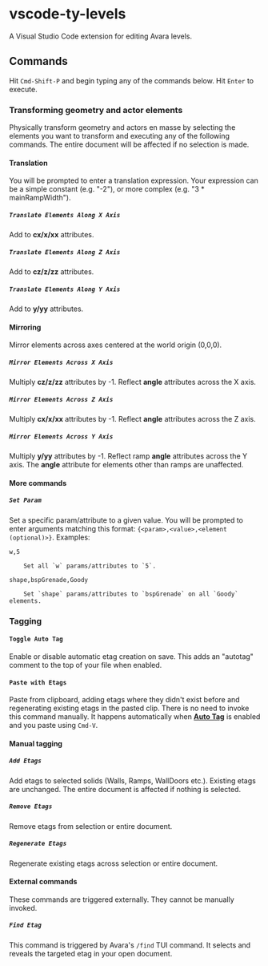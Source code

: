 # vscode-ty-levels

A Visual Studio Code extension for editing Avara levels.

## Commands

Hit `Cmd-Shift-P` and begin typing any of the commands below. Hit `Enter` to execute.

### Transforming geometry and actor elements

Physically transform geometry and actors en masse by selecting the elements you want to transform and executing any of the following commands. The entire document will be affected if no selection is made.

#### Translation

You will be prompted to enter a translation expression. Your expression can be a simple constant (e.g. "-2"), or more complex (e.g. "3 * mainRampWidth").

##### `Translate Elements Along X Axis`

Add to **cx/x/xx** attributes.

##### `Translate Elements Along Z Axis`

Add to **cz/z/zz** attributes.

##### `Translate Elements Along Y Axis`

Add to **y/yy** attributes.

#### Mirroring

Mirror elements across axes centered at the world origin (0,0,0).

##### `Mirror Elements Across X Axis`

Multiply **cz/z/zz** attributes by -1. Reflect **angle** attributes across the X axis.

##### `Mirror Elements Across Z Axis`

Multiply **cx/x/xx** attributes by -1. Reflect **angle** attributes across the Z axis.

##### `Mirror Elements Across Y Axis`

Multiply **y/yy** attributes by -1. Reflect ramp **angle** attributes across the Y axis. The **angle** attribute for elements other than ramps are unaffected.

#### More commands

##### `Set Param`

Set a specific param/attribute to a given value. You will be prompted to enter arguments matching this format: `{<param>,<value>,<element (optional)>}`. Examples:

    w,5
    
        Set all `w` params/attributes to `5`.

    shape,bspGrenade,Goody

        Set `shape` params/attributes to `bspGrenade` on all `Goody` elements.

### Tagging

#### `Toggle Auto Tag`

Enable or disable automatic etag creation on save. This adds an "autotag" comment to the top of your file when enabled.

#### `Paste with Etags`

Paste from clipboard, adding etags where they didn't exist before and regenerating existing etags in the pasted clip. There is no need to invoke this command manually. It happens automatically when **[Auto Tag](#toggle-auto-tag)** is enabled and you paste using `Cmd-V`.

#### Manual tagging

##### `Add Etags`

Add etags to selected solids (Walls, Ramps, WallDoors etc.). Existing etags are unchanged. The entire document is affected if nothing is selected.

##### `Remove Etags`

Remove etags from selection or entire document.

##### `Regenerate Etags`

Regenerate existing etags across selection or entire document.

#### External commands

These commands are triggered externally. They cannot be manually invoked.

##### `Find Etag`

This command is triggered by Avara's `/find` TUI command. It selects and reveals the targeted etag in your open document.
